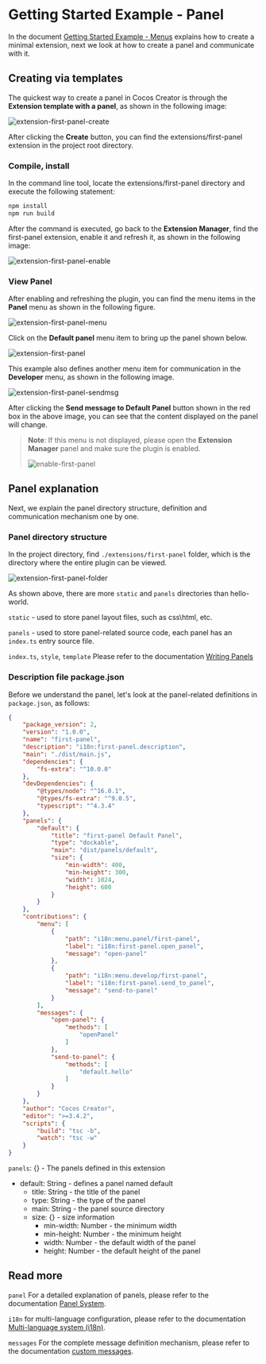 # Getting Started Example - Panel

In the document [Getting Started Example - Menus](./first.md) explains how to create a minimal extension, next we look at how to create a panel and communicate with it.

## Creating via templates

The quickest way to create a panel in Cocos Creator is through the **Extension template with a panel**, as shown in the following image:

![extension-first-panel-create](./first/extension-first-panel-create.png)

After clicking the **Create** button, you can find the extensions/first-panel extension in the project root directory.

### Compile, install

In the command line tool, locate the extensions/first-panel directory and execute the following statement:

```bash
npm install
npm run build
```

After the command is executed, go back to the **Extension Manager**, find the first-panel extension, enable it and refresh it, as shown in the following image:

![extension-first-panel-enable](./first/extension-first-panel-enable.png)

### View Panel

After enabling and refreshing the plugin, you can find the menu items in the **Panel** menu as shown in the following figure.

![extension-first-panel-menu](./first/extension-first-panel-menu.png)

Click on the **Default panel** menu item to bring up the panel shown below.

![extension-first-panel](./first/extension-first-panel.png)

This example also defines another menu item for communication in the **Developer** menu, as shown in the following image.

![extension-first-panel-sendmsg](./first/extension-first-panel-sendmsg.png)

After clicking the **Send message to Default Panel** button shown in the red box in the above image, you can see that the content displayed on the panel will change.

> **Note**: If this menu is not displayed, please open the **Extension Manager** panel and make sure the plugin is enabled.
>
> ![enable-first-panel](./image/enable-first-panel.png)

## Panel explanation

Next, we explain the panel directory structure, definition and communication mechanism one by one.

### Panel directory structure

In the project directory, find `./extensions/first-panel` folder, which is the directory where the entire plugin can be viewed.

![extension-first-panel-folder](./first/extension-first-panel-folder.png)

As shown above, there are more `static` and `panels` directories than hello-world.

`static` - used to store panel layout files, such as css\html, etc.

`panels` - used to store panel-related source code, each panel has an `index.ts` entry source file.

`index.ts`, `style`, `template` Please refer to the documentation [Writing Panels](./panel-boot.md)

### Description file package.json

Before we understand the panel, let's look at the panel-related definitions in `package.json`, as follows:

```json
{
    "package_version": 2,
    "version": "1.0.0",
    "name": "first-panel",
    "description": "i18n:first-panel.description",
    "main": "./dist/main.js",
    "dependencies": {
        "fs-extra": "^10.0.0"
    },
    "devDependencies": {
        "@types/node": "^16.0.1",
        "@types/fs-extra": "^9.0.5",
        "typescript": "^4.3.4"
    },
    "panels": {
        "default": {
            "title": "first-panel Default Panel",
            "type": "dockable",
            "main": "dist/panels/default",
            "size": {
                "min-width": 400,
                "min-height": 300,
                "width": 1024,
                "height": 600
            }
        }
    },
    "contributions": {
        "menu": [
            {
                "path": "i18n:menu.panel/first-panel",
                "label": "i18n:first-panel.open_panel",
                "message": "open-panel"
            },
            {
                "path": "i18n:menu.develop/first-panel",
                "label": "i18n:first-panel.send_to_panel",
                "message": "send-to-panel"
            }
        ],
        "messages": {
            "open-panel": {
                "methods": [
                    "openPanel"
                ]
            },
            "send-to-panel": {
                "methods": [
                    "default.hello"
                ]
            }
        }
    },
    "author": "Cocos Creator",
    "editor": ">=3.4.2",
    "scripts": {
        "build": "tsc -b",
        "watch": "tsc -w"
    }
}
```

`panels`: {} - The panels defined in this extension
- default: String - defines a panel named default
    - title: String - the title of the panel
    - type: String - the type of the panel
    - main: String - the panel source directory
    - size: {} - size information
        - min-width: Number - the minimum width
        - min-height: Number - the minimum height
        - width: Number - the default width of the panel
        - height: Number - the default height of the panel

## Read more

`panel` For a detailed explanation of panels, please refer to the documentation [Panel System](./panel.md).

`i18n` for multi-language configuration, please refer to the documentation [Multi-language system (i18n)](./i18n.md).

`messages` For the complete message definition mechanism, please refer to the documentation [custom messages](./contributions-messages.md).

